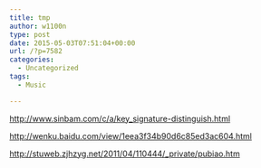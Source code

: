 ```yaml
---
title: tmp
author: w1100n
type: post
date: 2015-05-03T07:51:04+00:00
url: /?p=7582
categories:
  - Uncategorized
tags:
  - Music

---
```

http://www.sinbam.com/c/a/key_signature-distinguish.html

http://wenku.baidu.com/view/1eea3f34b90d6c85ed3ac604.html

http://stuweb.zjhzyg.net/2011/04/110444/_private/pubiao.htm